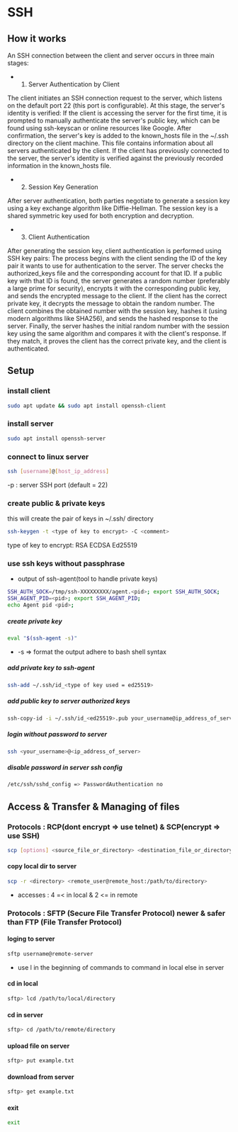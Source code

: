 # SSH
## How it works
An SSH connection between the client and server occurs in three main stages:

- 1. Server Authentication by Client

The client initiates an SSH connection request to the server, which listens on the default port 22 (this port is configurable). At this stage, the server's identity is verified:
If the client is accessing the server for the first time, it is prompted to manually authenticate the server's public key, which can be found using ssh-keyscan or online resources like Google. After confirmation, the server's key is added to the known_hosts file in the ~/.ssh directory on the client machine. This file contains information about all servers authenticated by the client.
If the client has previously connected to the server, the server's identity is verified against the previously recorded information in the known_hosts file.

- 2. Session Key Generation

After server authentication, both parties negotiate to generate a session key using a key exchange algorithm like Diffie-Hellman. The session key is a shared symmetric key used for both encryption and decryption.

- 3. Client Authentication

After generating the session key, client authentication is performed using SSH key pairs:
The process begins with the client sending the ID of the key pair it wants to use for authentication to the server.
The server checks the authorized_keys file and the corresponding account for that ID.
If a public key with that ID is found, the server generates a random number (preferably a large prime for security), encrypts it with the corresponding public key, and sends the encrypted message to the client.
If the client has the correct private key, it decrypts the message to obtain the random number.
The client combines the obtained number with the session key, hashes it (using modern algorithms like SHA256), and sends the hashed response to the server.
Finally, the server hashes the initial random number with the session key using the same algorithm and compares it with the client's response. If they match, it proves the client has the correct private key, and the client is authenticated.

## Setup
### install client
```bash
sudo apt update && sudo apt install openssh-client
```

### install server
```bash
sudo apt install openssh-server
```
### connect to linux server
```bash
ssh [username]@[host_ip_address]
```
-p : server SSH port (default = 22)

### create public & private keys
this will create the pair of keys in ~/.ssh/ directory
```bash
ssh-keygen -t <type of key to encrypt> -C <comment>
```
type of key to encrypt: RSA ECDSA Ed25519

### use ssh keys without passphrase

- output of ssh-agent(tool to handle private keys)
```bash
SSH_AUTH_SOCK=/tmp/ssh-XXXXXXXXX/agent.<pid>; export SSH_AUTH_SOCK;
SSH_AGENT_PID=<pid>; export SSH_AGENT_PID;
echo Agent pid <pid>;
```

##### create private key
```bash
eval "$(ssh-agent -s)"
```
- -s => format the output adhere to bash shell syntax

##### add private key to ssh-agent
```bash
ssh-add ~/.ssh/id_<type of key used = ed25519>
```

##### add public key to server authorized keys

```bash
ssh-copy-id -i ~/.ssh/id_<ed25519>.pub your_username@ip_address_of_server
```

##### login without password to server
```bash
ssh <your_username>@<ip_address_of_server>
```

##### disable password in server ssh config
```bash
/etc/ssh/sshd_config => PasswordAuthentication no
```

## Access & Transfer & Managing of files
### **Protocols : RCP(dont encrypt => use telnet) & SCP(encrypt => use  SSH)**
```bash
scp [options] <source_file_or_directory> <destination_file_or_directory>
```

#### copy local dir to server
```bash
scp -r <directory> <remote_user@remote_host:/path/to/directory>
```
- accesses : 4 =< in local & 2 <= in remote

### **Protocols :  SFTP (Secure File Transfer Protocol) newer & safer than  FTP (File Transfer Protocol)**
#### loging to server
```bash
sftp username@remote-server
```

* use l in the beginning of commands to command in local else in server
#### cd in local
```bash
sftp> lcd /path/to/local/directory
```

#### cd in server
```bash
sftp> cd /path/to/remote/directory
```

#### upload file on server
```bash
sftp> put example.txt
```

#### download from server
```bash
sftp> get example.txt
```

#### exit
```bash
exit
```

